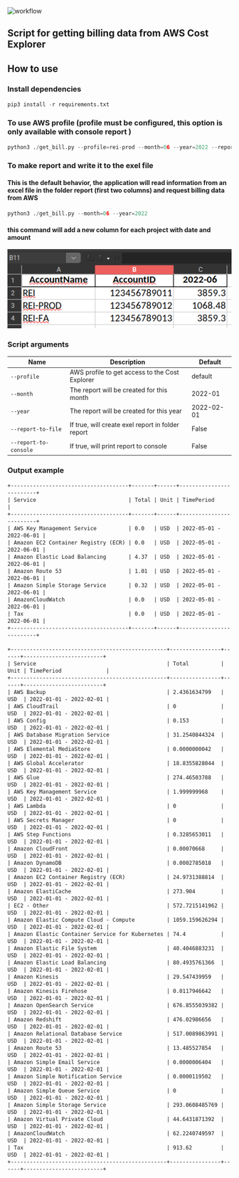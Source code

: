 ![workflow](https://github.com/ei-roslyakov/get_bill_data/actions/workflows/tests.yml/badge.svg)
## Script for getting billing data from AWS Cost Explorer  
## How to use  
### Install dependencies

```python
pip3 install -r requirements.txt 
```
### To use AWS profile (profile must be configured, this option is only available with console report )
```python
python3 ./get_bill.py --profile=rei-prod --month=06 --year=2022 --report-to-console --no-report-to-file
```

### To make report and write it to the exel file
#### This is the default behavior, the application will read information from an excel file in the folder report (first two columns) and request billing data from AWS
```python
python3 ./get_bill.py --month=06 --year=2022
```
#### this command will add a new column for each project with date and amount
![report](/files/report.jpg "report")

### Script arguments
| Name         | Description                                       | Default    |
|--------------|---------------------------------------------------|------------|
| `--profile`  | AWS profile to get access to the Cost Explorer    | default    |
| `--month`    | The report will be created for this month         | 2022-01    |
| `--year`     | The report will be created for this year          | 2022-02-01 |
| `--report-to-file`   | If true, will create exel report in folder report | False      |
| `--report-to-console`   | If true, will print report to console             | False      |


### Output example
```
+-------------------------------------+-------+------+-------------------------+
| Service                             | Total | Unit | TimePeriod              |
+-------------------------------------+-------+------+-------------------------+
| AWS Key Management Service          | 0.0   | USD  | 2022-05-01 - 2022-06-01 |
| Amazon EC2 Container Registry (ECR) | 0.0   | USD  | 2022-05-01 - 2022-06-01 |
| Amazon Elastic Load Balancing       | 4.37  | USD  | 2022-05-01 - 2022-06-01 |
| Amazon Route 53                     | 1.01  | USD  | 2022-05-01 - 2022-06-01 |
| Amazon Simple Storage Service       | 0.32  | USD  | 2022-05-01 - 2022-06-01 |
| AmazonCloudWatch                    | 0.0   | USD  | 2022-05-01 - 2022-06-01 |
| Tax                                 | 0.0   | USD  | 2022-05-01 - 2022-06-01 |
+-------------------------------------+-------+------+-------------------------+

+-------------------------------------------------+----------------+------+-------------------------+
| Service                                         | Total          | Unit | TimePeriod              |
+-------------------------------------------------+----------------+------+-------------------------+
| AWS Backup                                      | 2.4361634799   | USD  | 2022-01-01 - 2022-02-01 |
| AWS CloudTrail                                  | 0              | USD  | 2022-01-01 - 2022-02-01 |
| AWS Config                                      | 0.153          | USD  | 2022-01-01 - 2022-02-01 |
| AWS Database Migration Service                  | 31.2540844324  | USD  | 2022-01-01 - 2022-02-01 |
| AWS Elemental MediaStore                        | 0.0000000042   | USD  | 2022-01-01 - 2022-02-01 |
| AWS Global Accelerator                          | 18.8355828044  | USD  | 2022-01-01 - 2022-02-01 |
| AWS Glue                                        | 274.46503788   | USD  | 2022-01-01 - 2022-02-01 |
| AWS Key Management Service                      | 1.999999968    | USD  | 2022-01-01 - 2022-02-01 |
| AWS Lambda                                      | 0              | USD  | 2022-01-01 - 2022-02-01 |
| AWS Secrets Manager                             | 0              | USD  | 2022-01-01 - 2022-02-01 |
| AWS Step Functions                              | 0.3285653011   | USD  | 2022-01-01 - 2022-02-01 |
| Amazon CloudFront                               | 0.00070668     | USD  | 2022-01-01 - 2022-02-01 |
| Amazon DynamoDB                                 | 0.0002785018   | USD  | 2022-01-01 - 2022-02-01 |
| Amazon EC2 Container Registry (ECR)             | 24.9731388814  | USD  | 2022-01-01 - 2022-02-01 |
| Amazon ElastiCache                              | 273.904        | USD  | 2022-01-01 - 2022-02-01 |
| EC2 - Other                                     | 572.7215141962 | USD  | 2022-01-01 - 2022-02-01 |
| Amazon Elastic Compute Cloud - Compute          | 1059.159626294 | USD  | 2022-01-01 - 2022-02-01 |
| Amazon Elastic Container Service for Kubernetes | 74.4           | USD  | 2022-01-01 - 2022-02-01 |
| Amazon Elastic File System                      | 40.4046883231  | USD  | 2022-01-01 - 2022-02-01 |
| Amazon Elastic Load Balancing                   | 80.4935761366  | USD  | 2022-01-01 - 2022-02-01 |
| Amazon Kinesis                                  | 29.547439959   | USD  | 2022-01-01 - 2022-02-01 |
| Amazon Kinesis Firehose                         | 0.0117946642   | USD  | 2022-01-01 - 2022-02-01 |
| Amazon OpenSearch Service                       | 676.8555039382 | USD  | 2022-01-01 - 2022-02-01 |
| Amazon Redshift                                 | 476.02986656   | USD  | 2022-01-01 - 2022-02-01 |
| Amazon Relational Database Service              | 517.0089863991 | USD  | 2022-01-01 - 2022-02-01 |
| Amazon Route 53                                 | 13.485527854   | USD  | 2022-01-01 - 2022-02-01 |
| Amazon Simple Email Service                     | 0.0000006404   | USD  | 2022-01-01 - 2022-02-01 |
| Amazon Simple Notification Service              | 0.0000119502   | USD  | 2022-01-01 - 2022-02-01 |
| Amazon Simple Queue Service                     | 0              | USD  | 2022-01-01 - 2022-02-01 |
| Amazon Simple Storage Service                   | 293.0608485769 | USD  | 2022-01-01 - 2022-02-01 |
| Amazon Virtual Private Cloud                    | 44.6431871392  | USD  | 2022-01-01 - 2022-02-01 |
| AmazonCloudWatch                                | 62.2240749597  | USD  | 2022-01-01 - 2022-02-01 |
| Tax                                             | 913.62         | USD  | 2022-01-01 - 2022-02-01 |
+-------------------------------------------------+----------------+------+-------------------------+
```